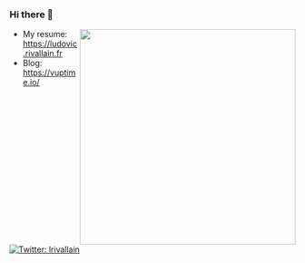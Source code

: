 <!--
**lrivallain/lrivallain** is a ✨ _special_ ✨ repository because its `README.md` (this file) appears on your GitHub profile.

Here are some ideas to get you started:

- 🔭 I’m currently working on ...
- 🌱 I’m currently learning ...
- 👯 I’m looking to collaborate on ...
- 🤔 I’m looking for help with ...
- 💬 Ask me about ...
- 📫 How to reach me: ...
- 😄 Pronouns: ...
- ⚡ Fun fact: ...
-->

### Hi there 👋

<img align='right' src="https://github-readme-stats.vercel.app/api?username=lrivallain&show_icons=true&theme=dark" width="380">

- My resume: https://ludovic.rivallain.fr
- Blog: https://vuptime.io/

[![Twitter: lrivallain](https://img.shields.io/twitter/follow/lrivallain?style=flat-square)](https://twitter.com/lrivallain)

